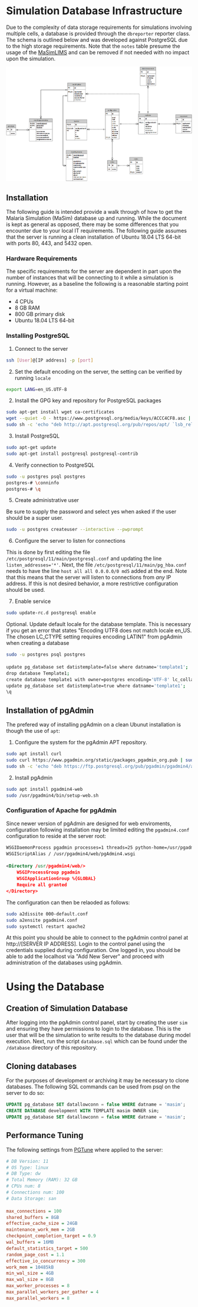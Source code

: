 # Simulation Database Infrastructure

Due to the complexity of data storage requirements for simulations involving multiple cells, a database is provided through the `dbreporter` reporter class. The schema is outlined below and was developed against PostgreSQL due to the high storage requirements. Note that the `notes` table presume the usage of the [MaSimLIMS](https://github.com/rjzupkoii/MaSimLIMS) and can be removed if not needed with no impact upon the simulation.     

![schema](diagrams/schema.png)

## Installation

The following guide is intended provide a walk through of how to get the Malaria Simulation (MaSim) database up and running. While the document is kept as general as opposed, there may be some differences that you encounter due to your local IT requirements. The following guide assumes that the server is running a clean installation of Ubuntu 18.04 LTS 64-bit with ports 80, 443, and 5432 open.

### Hardware Requirements

The specific requirements for the server are dependent in part upon the number of instances that will be connecting to it while a simulation is running. However, as a baseline the following is a reasonable starting point for a virtual machine:

- 4 CPUs
- 8 GB RAM
- 800 GB primary disk
- Ubuntu 18.04 LTS 64-bit

### Installing PostgreSQL

1. Connect to the server

```bash
ssh [User]@[IP address] -p [port]
```

2. Set the default encoding on the server, the setting can be verified by running `locale`

```bash
export LANG=en_US.UTF-8
```

2. Install the GPG key and repository for PostgreSQL packages

```bash
sudo apt-get install wget ca-certificates
wget --quiet -O - https://www.postgresql.org/media/keys/ACCC4CF8.asc | sudo apt-key add -
sudo sh -c 'echo "deb http://apt.postgresql.org/pub/repos/apt/ `lsb_release -cs`-pgdg main" >> /etc/apt/sources.list.d/pgdg.list'
```

3. Install PostgreSQL

```bash
sudo apt-get update
sudo apt-get install postgresql postgresql-contrib
```

4. Verify connection to PostgreSQL

```bash
sudo -u postgres psql postgres
postgres-# \conninfo
postgres-# \q
```

5. Create administrative user

Be sure to supply the password and select yes when asked if the user should be a super user.

```bash
sudo -u postgres createuser --interactive --pwprompt
```

6. Configure the server to listen for connections

This is done by first editing the file `/etc/postgresql/11/main/postgresql.conf` and updating the line `listen_addresses='*'`. Next, the file `/etc/postgresql/11/main/pg_hba.conf` needs to have the line `host all all 0.0.0.0/0 md5` added at the end. Note that this means that the server will listen to connections from *any* IP address. If this is not desired behavior, a more restrictive configuration should be used.

7. Enable service

```bash
sudo update-rc.d postgresql enable
```

Optional. Update default locale for the database template. This is necessary if you get an error that states "Encoding UTF8 does not match locale en_US. The chosen LC_CTYPE setting requires encoding LATIN1" from pgAdmin when creating a database

```bash
sudo -u postgres psql postgres

update pg_database set datistemplate=false where datname='template1';
drop database Template1;
create database template1 with owner=postgres encoding='UTF-8' lc_collate='en_US.utf8' lc_ctype='en_US.utf8' template template0;
update pg_database set datistemplate=true where datname='template1';
\q
```

## Installation of pgAdmin

The prefered way of installing pgAdmin on a clean Ubunut installation is though the use of `apt`:

1. Configure the system for the pgAdmin APT repository.

```bash
sudo apt install curl
sudo curl https://www.pgadmin.org/static/packages_pgadmin_org.pub | sudo apt-key add
sudo sh -c 'echo "deb https://ftp.postgresql.org/pub/pgadmin/pgadmin4/apt/$(lsb_release -cs) pgadmin4 main" > /etc/apt/sources.list.d/pgadmin4.list && apt update'
```

2. Install pgAdmin

```bash
sudo apt install pgadmin4-web 
sudo /usr/pgadmin4/bin/setup-web.sh
```

### Configuration of Apache for pgAdmin

Since newer version of pgAdmin are designed for web enviroments, configuration following installation may be limited editing the `pgadmin4.conf` configuration to reside at the server root:

```xml
WSGIDaemonProcess pgadmin processes=1 threads=25 python-home=/usr/pgadmin4/venv
WSGIScriptAlias / /usr/pgadmin4/web/pgAdmin4.wsgi

<Directory /usr/pgadmin4/web/>
    WSGIProcessGroup pgadmin
    WSGIApplicationGroup %{GLOBAL}
    Require all granted
</Directory>
```

The configuration can then be relaoded as follows:

```bash
sudo a2dissite 000-default.conf
sudo a2ensite pgadmin4.conf
sudo systemctl restart apache2
```

At this point you should be able to connect to the pgAdmin control panel at http://[SERVER IP ADDRESS]. Login to the control panel using the credentials supplied during configuration. One logged in, you should be able to add the localhost via "Add New Server" and proceed with administration of the databases using pgAdmin.

# Using the Database

## Creation of Simulation Database

After logging into the pgAdmin control panel, start by creating the user `sim` and ensuring they have permissions to login to the database. This is the user that will be the simulation to write results to the database during model execution. Next, run the script `database.sql` which can be found under the `/database` directory of this repository.

## Cloning databases

For the purposes of development or archiving it may be necessary to clone databases. The following SQL commands can be used from psql on the server to do so:

```sql
UPDATE pg_database SET datallowconn = false WHERE datname = 'masim';
CREATE DATABASE development WITH TEMPLATE masim OWNER sim;
UPDATE pg_database SET datallowconn = false WHERE datname = 'masim';
```


## Performance Tuning

The following settings from [PGTune](https://pgtune.leopard.in.ua/) where applied to the server:

```ini
# DB Version: 11
# OS Type: linux
# DB Type: dw
# Total Memory (RAM): 32 GB
# CPUs num: 8
# Connections num: 100
# Data Storage: san

max_connections = 100
shared_buffers = 8GB
effective_cache_size = 24GB
maintenance_work_mem = 2GB
checkpoint_completion_target = 0.9
wal_buffers = 16MB
default_statistics_target = 500
random_page_cost = 1.1
effective_io_concurrency = 300
work_mem = 10485kB
min_wal_size = 4GB
max_wal_size = 8GB
max_worker_processes = 8
max_parallel_workers_per_gather = 4
max_parallel_workers = 8
```
